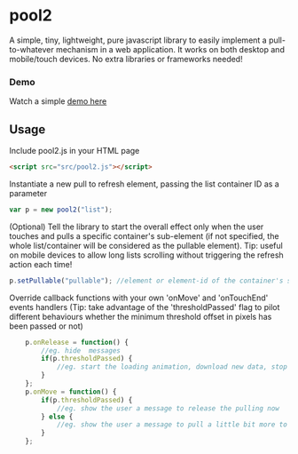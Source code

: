 # pool2

A simple, tiny, lightweight, pure javascript library to easily implement a pull-to-whatever mechanism in a web application. It works on  both desktop and mobile/touch devices. No extra libraries or frameworks needed! 

### Demo
Watch a simple <a href='http://marco-gagliardi.github.io/pool2'>demo here</a>

## Usage

Include pool2.js in your HTML page

```html
<script src="src/pool2.js"></script>
```

Instantiate a new pull to refresh element, passing the list container ID as a parameter
```javascript
var p = new pool2("list");
```
(Optional) Tell the library to start the overall effect only when the user touches and pulls a specific container's sub-element (if not specified, the whole list/container will be considered as the pullable element). Tip: useful on mobile devices to allow long lists scrolling without triggering the refresh action each time!
```javascript
p.setPullable("pullable"); //element or element-id of the container's sub-element that must be pulled in order to start the effect
```
Override callback functions with your own 'onMove' and 'onTouchEnd' events handlers (Tip: take advantage of the 'thresholdPassed' flag to pilot different behaviours whether the minimum threshold offset in pixels has been passed or not)
```javascript
    p.onRelease = function() {
        //eg. hide  messages  
        if(p.thresholdPassed) {
            //eg. start the loading animation, download new data, stop the loading animation
        }
    };
    p.onMove = function() {
        if(p.thresholdPassed) {
            //eg. show the user a message to release the pulling now
        } else {
            //eg. show the user a message to pull a little bit more to reach the threshold
        }
    };
```
